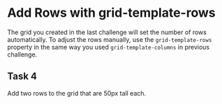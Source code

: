 # Add Rows with grid-template-rows
The grid you created in the last challenge will set the number of rows automatically. To adjust the rows manually, use the `grid-template-rows` property in the same way you used `grid-template-columns` in previous challenge.
## Task 4
Add two rows to the grid that are 50px tall each.

